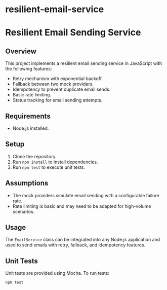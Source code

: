 # resilient-email-service
# Resilient Email Sending Service

## Overview

This project implements a resilient email sending service in JavaScript with the following features:
- Retry mechanism with exponential backoff.
- Fallback between two mock providers.
- Idempotency to prevent duplicate email sends.
- Basic rate limiting.
- Status tracking for email sending attempts.

## Requirements

- Node.js installed.

## Setup

1. Clone the repository.
2. Run `npm install` to install dependencies.
3. Run `npm test` to execute unit tests.

## Assumptions

- The mock providers simulate email sending with a configurable failure rate.
- Rate limiting is basic and may need to be adapted for high-volume scenarios.

## Usage

The `EmailService` class can be integrated into any Node.js application and used to send emails with retry, fallback, and idempotency features.

## Unit Tests

Unit tests are provided using Mocha. To run tests:
```sh
npm test
